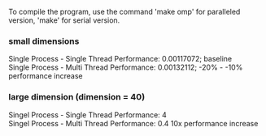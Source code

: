 To compile the program, use the command 'make omp' for paralleled version, 'make' for serial version.

### small dimensions
Single Process - Single Thread Performance: 0.00117072; baseline  
Single Process - Multi Thread Performance:  0.00132112; -20% - -10% performance increase

### large dimension (dimension = 40)
Singel Process - Single Thread Performance: 4  
Singel Process - Multi Thread Performance:  0.4         10x performance increase

